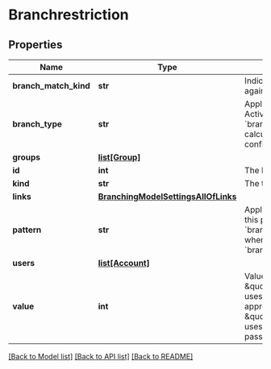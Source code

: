 # Branchrestriction

## Properties
Name | Type | Description | Notes
------------ | ------------- | ------------- | -------------
**branch_match_kind** | **str** | Indicates how the restriction is matched against a branch. The default is &#x60;glob&#x60;. | 
**branch_type** | **str** | Apply the restriction to branches of this type. Active when &#x60;branch_match_kind&#x60; is &#x60;branching_model&#x60;. The branch type will be calculated using the branching model configured for the repository. | [optional] 
**groups** | [**list[Group]**](Group.md) |  | [optional] 
**id** | **int** | The branch restriction status&#39; id. | [optional] 
**kind** | **str** | The type of restriction that is being applied. | 
**links** | [**BranchingModelSettingsAllOfLinks**](BranchingModelSettingsAllOfLinks.md) |  | [optional] 
**pattern** | **str** | Apply the restriction to branches that match this pattern. Active when &#x60;branch_match_kind&#x60; is &#x60;glob&#x60;. Will be empty when &#x60;branch_match_kind&#x60; is &#x60;branching_model&#x60;. | 
**users** | [**list[Account]**](Account.md) |  | [optional] 
**value** | **int** | Value with kind-specific semantics: \&quot;require_approvals_to_merge\&quot; uses it to require a minimum number of approvals on a PR; \&quot;require_passing_builds_to_merge\&quot; uses it to require a minimum number of passing builds. | [optional] 

[[Back to Model list]](../README.md#documentation-for-models) [[Back to API list]](../README.md#documentation-for-api-endpoints) [[Back to README]](../README.md)


